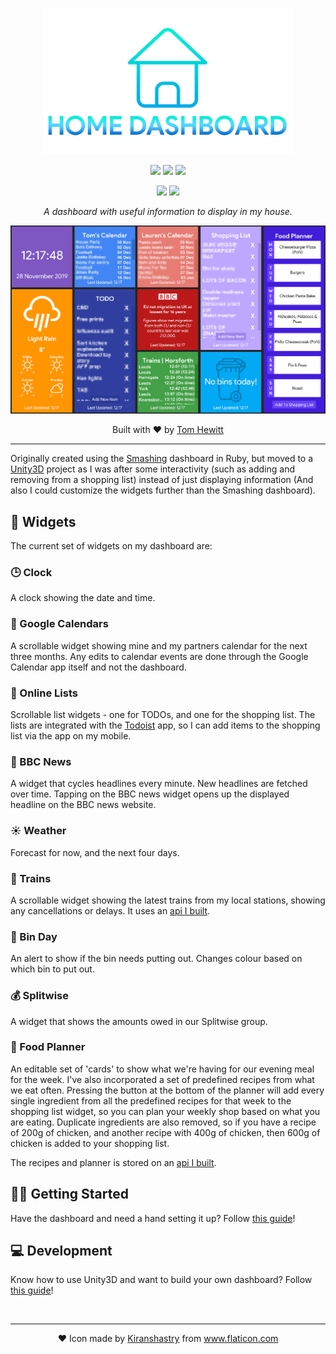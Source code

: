 <p align="center"><img src="Github/logo.png" width="400"></p>

<p align="center">
  <img src="https://img.shields.io/badge/Made%20with-Unity-57b9d3.svg?style=flat-square&logo=data%3Aimage%2Fpng%3Bbase64%2CiVBORw0KGgoAAAANSUhEUgAAAA4AAAAOCAMAAAAolt3jAAABklBMVEUIJCYRLjARLzEWICcbIyYcLDQdJS4dKjMdLTQeKTMeKTUeKjMeKzMeKzQeNDceNTkeNzkeODkfIy8fJi8fJjAfMDQgJzEgKDIgKTIgMTUgMjkhJjAhKDMhKTIhKTQhKzYhLDYhLDchLjUhLjYiKTAiLDciLTgjKjIjLTcjLjkkLTgnKDYnKTYnLjb%2F%2F%2F%2F%2F%2F%2F%2F%2F%2F%2F%2F%2F%2F%2F%2F%2F%2F%2F%2F%2F%2F%2F%2F%2F%2F%2F%2F%2F%2F%2F%2F%2F%2F%2F%2F%2F%2F%2F%2F%2F%2F%2F%2F%2F%2F%2F%2F%2F%2F%2F%2F%2F%2F%2F%2F%2F%2F%2F%2F%2F%2F%2F%2F%2F%2F%2F%2F%2F%2F%2F%2F%2F%2F%2F%2F%2F%2F%2F%2F%2F%2F%2F%2F%2F%2F%2F%2F%2F%2F%2F%2F%2F%2F%2F%2F%2F%2F%2F%2F%2F%2F%2F%2F%2F%2F%2F%2F%2F%2F%2F%2F%2F%2F%2F%2F%2F%2F%2F%2F%2F%2F%2F%2F%2F%2F%2F%2F%2F%2F%2F%2F%2F%2F%2F%2F%2F%2F%2F%2F%2F%2F%2F%2F%2F%2F%2F%2F%2F%2F%2F%2F%2F%2F%2F%2F%2F%2F%2F%2F%2F%2F%2F%2F%2F%2F%2F%2F%2F%2F%2F%2F%2F%2F%2F%2F%2F%2F%2F%2F%2F%2F%2F%2F%2F%2F%2F%2F%2F%2F%2F%2F%2F%2F%2F%2F%2F%2F%2F%2F%2F%2F%2F%2F%2F%2F%2F%2F%2F%2F%2F%2F%2F%2F%2F%2F%2F%2F%2F%2F%2F%2F%2F%2F%2F%2F%2F%2F%2F%2F%2F%2F%2F%2F%2F%2F%2F%2F%2F%2F%2F%2F%2F%2F%2F%2F%2F%2F%2F%2F%2F%2F%2F%2F%2F%2F%2F%2F%2F%2F%2F%2F%2F%2F%2F%2F%2F%2F%2F%2F%2F%2F%2F%2F%2F%2F%2F%2F%2F%2F%2F%2F%2F%2F%2F%2F%2F%2F%2F%2F%2F%2F%2F%2F%2F%2F%2F%2F%2F%2F%2F%2F%2F%2F%2F%2F%2F%2F%2F%2F%2F%2F%2F%2F%2F%2F%2F%2F%2F%2F%2F%2F%2F%2F%2F%2F%2F%2F%2F%2F%2F%2F%2F%2F%2F%2F%2F%2F%2F%2F%2F%2F%2F%2F%2F%2F%2F%2F%2F%2F%2F9oVHO%2FAAAAhXRSTlMAAAAAAAAAAAAAAAAAAAAAAAAAAAAAAAAAAAAAAAAAAAAAAAAAAAAAAAAAAAAAAQUGCAkMDhATFBcZGh0hIyYtNT1IS05RVFZXW1xeYWNnbG9wcXN2eHt9goaKkpWXo6usrbCztLW2ubq7vL2%2Bv8HDxsjKzNfY5OXn6%2Bzt8fP09vj5%2FP3%2BxDGH3QAAAMlJREFUeAFjUFTiZ5AWEFQ1dgwvDuIEc8WkHDJrW1tb07nBXHOb%2FPIYz7LWSgsgl8%2B9NclWjz24LrTVmUFR2b0110SE1aYhyqg%2BmkHRozXNkE2LI67KXDy7iMG7uTUnITU5s9WXhSfQi8GvtbUgMz%2BvsNVLSMbfjUHUpzVRX0VXPb7ClCujiEGSyac1xUhY1q4pwqAulkGSkdmnNd5KTiKsJqDVBcTVtLbPL410LW%2BptgRz5dUcixpbW1qzuMFcBW0dDTOnqJIQXgB6SzT11MCPiQAAAABJRU5ErkJggg%3D%3D">  
  <img src="https://img.shields.io/github/v/tag/iamtomhewitt/home-dashboard?color=success&style=flat-square&label=latest%20version">
  <img src="https://img.shields.io/github/last-commit/iamtomhewitt/home-dashboard/master?label=last%20commit%20&style=flat-square">
</p>
<p align="center">
	<img src="https://img.shields.io/github/forks/iamtomhewitt/home-dashboard?style=social"/>
	<img src="https://img.shields.io/github/stars/iamtomhewitt/home-dashboard?style=social"/>
</p>
<p align="center"><i>A dashboard with useful information to display in my house.</i></p>
<p align="center"><img src="Github/demo.png" width="600"></p>
<p align="center">Built with ❤︎ by <a href="https://github.com/iamtomhewitt">Tom Hewitt</a></p>

------------

Originally created using the [Smashing](https://github.com/Smashing/smashing) dashboard in Ruby, but moved to a [Unity3D](https://unity.com/) project as I was after some interactivity (such as adding and removing from a shopping list) instead of just displaying information (And also I could customize the widgets further than the Smashing dashboard).

## 🎯 Widgets
The current set of widgets on my dashboard are:

### 🕒 Clock
A clock showing the date and time.

### 📆 Google Calendars
A scrollable widget showing mine and my partners calendar for the next three months. Any edits to calendar events are done through the Google Calendar app itself and not the dashboard.

### 📝 Online Lists
Scrollable list widgets - one for TODOs, and one for the shopping list. The lists are integrated with the [Todoist](https://todoist.com) app, so I can add items to the shopping list via the app on my mobile.

### 📰 BBC News
A widget that cycles headlines every minute. New headlines are fetched over time. Tapping on the BBC news widget opens up the displayed headline on the BBC news website.

### ☀ Weather
Forecast for now, and the next four days.

### 🚂 Trains
A scrollable widget showing the latest trains from my local stations, showing any cancellations or delays. It uses an [api I built](https://github.com/iamtomhewitt/home-dashboard-train-manager).

### 🚮 Bin Day
An alert to show if the bin needs putting out. Changes colour based on which bin to put out.

### 💰 Splitwise
A widget that shows the amounts owed in our Splitwise group.

### 🥘 Food Planner
An editable set of 'cards' to show what we're having for our evening meal for the week.
I've also incorporated a set of predefined recipes from what we eat often. Pressing the button at the bottom of the planner will add every single ingredient from all the predefined recipes for that week to the shopping list widget, so you can plan your weekly shop based on what you are eating. Duplicate ingredients are also removed, so if you have a recipe of 200g of chicken, and another recipe with 400g of chicken, then 600g of chicken is added to your shopping list.

The recipes and planner is stored on an [api I built](https://github.com/iamtomhewitt/home-dashboard-recipe-manager).

## 👷‍♂️ Getting Started
Have the dashboard and need a hand setting it up? Follow [this guide](GETTING&#32;STARTED.md)!

## 💻 Development
Know how to use Unity3D and want to build your own dashboard? Follow [this guide](DEVELOPMENT.md)!


<br>

------------

<div align="center">❤ Icon made by <a href="https://www.flaticon.com/authors/kiranshastry" title="Kiranshastry">Kiranshastry</a> from <a href="https://www.flaticon.com/" title="Flaticon">www.flaticon.com</a></div>
